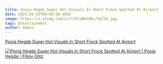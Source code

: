 ```yaml
---
title: Pooja Hegde Super Hot Visuals In Short Frock Spotted At Airport
date: 2022-05-23T09:04:50.469Z
image: https://i.ytimg.com/vi/t7ICoHktd6c/hq720.jpg
tags: Entertainment
author: Admin
---
```

[Pooja Hegde Super Hot Visuals In Short Frock Spotted At Airport](https://dailynewz.xyz/video.php?v=t7ICoHktd6c&t=Khatron%20Ke%20Khiladi%2012%20Contestant%20Kanika%20Mann%20Latest%20Photoshoot%20Visuals%20|%20Filmy%20Glitz)

[![Pooja Hegde Super Hot Visuals In Short Frock Spotted At Airport | Pooja Hegde | Filmy Glitz](https://i.ytimg.com/vi/t7ICoHktd6c/hq720.jpg)](https://dailynewz.xyz/video.php?v=t7ICoHktd6c&t=Khatron%20Ke%20Khiladi%2012%20Contestant%20Kanika%20Mann%20Latest%20Photoshoot%20Visuals%20|%20Filmy%20Glitz)